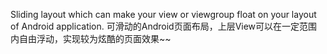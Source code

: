 Sliding layout which can make your view or viewgroup float on your layout of Android application.
可滑动的Android页面布局，上层View可以在一定范围内自由浮动，实现较为炫酷的页面效果~~
